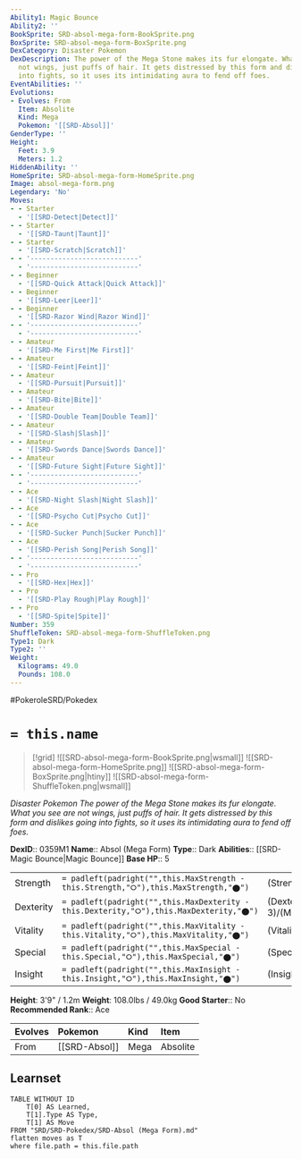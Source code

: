 ```yaml
---
Ability1: Magic Bounce
Ability2: ''
BookSprite: SRD-absol-mega-form-BookSprite.png
BoxSprite: SRD-absol-mega-form-BoxSprite.png
DexCategory: Disaster Pokemon
DexDescription: The power of the Mega Stone makes its fur elongate. What you see are
  not wings, just puffs of hair. It gets distressed by this form and dislikes going
  into fights, so it uses its intimidating aura to fend off foes.
EventAbilities: ''
Evolutions:
- Evolves: From
  Item: Absolite
  Kind: Mega
  Pokemon: '[[SRD-Absol]]'
GenderType: ''
Height:
  Feet: 3.9
  Meters: 1.2
HiddenAbility: ''
HomeSprite: SRD-absol-mega-form-HomeSprite.png
Image: absol-mega-form.png
Legendary: 'No'
Moves:
- - Starter
  - '[[SRD-Detect|Detect]]'
- - Starter
  - '[[SRD-Taunt|Taunt]]'
- - Starter
  - '[[SRD-Scratch|Scratch]]'
- - '---------------------------'
  - '---------------------------'
- - Beginner
  - '[[SRD-Quick Attack|Quick Attack]]'
- - Beginner
  - '[[SRD-Leer|Leer]]'
- - Beginner
  - '[[SRD-Razor Wind|Razor Wind]]'
- - '---------------------------'
  - '---------------------------'
- - Amateur
  - '[[SRD-Me First|Me First]]'
- - Amateur
  - '[[SRD-Feint|Feint]]'
- - Amateur
  - '[[SRD-Pursuit|Pursuit]]'
- - Amateur
  - '[[SRD-Bite|Bite]]'
- - Amateur
  - '[[SRD-Double Team|Double Team]]'
- - Amateur
  - '[[SRD-Slash|Slash]]'
- - Amateur
  - '[[SRD-Swords Dance|Swords Dance]]'
- - Amateur
  - '[[SRD-Future Sight|Future Sight]]'
- - '---------------------------'
  - '---------------------------'
- - Ace
  - '[[SRD-Night Slash|Night Slash]]'
- - Ace
  - '[[SRD-Psycho Cut|Psycho Cut]]'
- - Ace
  - '[[SRD-Sucker Punch|Sucker Punch]]'
- - Ace
  - '[[SRD-Perish Song|Perish Song]]'
- - '---------------------------'
  - '---------------------------'
- - Pro
  - '[[SRD-Hex|Hex]]'
- - Pro
  - '[[SRD-Play Rough|Play Rough]]'
- - Pro
  - '[[SRD-Spite|Spite]]'
Number: 359
ShuffleToken: SRD-absol-mega-form-ShuffleToken.png
Type1: Dark
Type2: ''
Weight:
  Kilograms: 49.0
  Pounds: 108.0
---
```


#PokeroleSRD/Pokedex

# `= this.name`

> [!grid]
> ![[SRD-absol-mega-form-BookSprite.png|wsmall]]
> ![[SRD-absol-mega-form-HomeSprite.png]]
> ![[SRD-absol-mega-form-BoxSprite.png|htiny]]
> ![[SRD-absol-mega-form-ShuffleToken.png|wsmall]]


*Disaster Pokemon*
*The power of the Mega Stone makes its fur elongate. What you see are not wings, just puffs of hair. It gets distressed by this form and dislikes going into fights, so it uses its intimidating aura to fend off foes.*

**DexID**:: 0359M1
**Name**:: Absol (Mega Form)
**Type**:: Dark
**Abilities**:: [[SRD-Magic Bounce|Magic Bounce]]
**Base HP**:: 5

|           |                                                                                        |                                          |
| --------- | -------------------------------------------------------------------------------------- | ---------------------------------------- |
| Strength  | `= padleft(padright("",this.MaxStrength - this.Strength,"⭘"),this.MaxStrength,"⬤")`    | (Strength::4)/(MaxStrength::8)   |
| Dexterity | `= padleft(padright("",this.MaxDexterity - this.Dexterity,"⭘"),this.MaxDexterity,"⬤")` | (Dexterity:: 3)/(MaxDexterity::6) |
| Vitality  | `= padleft(padright("",this.MaxVitality - this.Vitality,"⭘"),this.MaxVitality,"⬤")`    | (Vitality::2)/(MaxVitality::4)   |
| Special   | `= padleft(padright("",this.MaxSpecial - this.Special,"⭘"),this.MaxSpecial,"⬤")`       | (Special::3)/(MaxSpecial::6)     |
| Insight   | `= padleft(padright("",this.MaxInsight - this.Insight,"⭘"),this.MaxInsight,"⬤")`       | (Insight::2)/(MaxInsight::4)     |

**Height**: 3'9" / 1.2m
**Weight**: 108.0lbs / 49.0kg
**Good Starter**:: No
**Recommended Rank**:: Ace

| Evolves   | Pokemon       | Kind   | Item     |
|:----------|:--------------|:-------|:---------|
| From      | [[SRD-Absol]] | Mega   | Absolite |

## Learnset

```dataview
TABLE WITHOUT ID
    T[0] AS Learned,
    T[1].Type AS Type,
    T[1] AS Move
FROM "SRD/SRD-Pokedex/SRD-Absol (Mega Form).md"
flatten moves as T
where file.path = this.file.path
```
